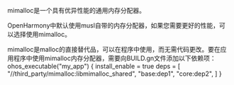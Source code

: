 mimalloc是一个具有优异性能的通用内存分配器。 

OpenHarmony中默认使用musl自带的内存分配器，如果您需要更好的性能，可以选择使用mimalloc。

mimalloc是malloc的直接替代品，可以在程序中使用，而无需代码更改。要在应用程序中使用mimalloc内存分配器，需要向BUILD.gn文件添加以下依赖项：
ohos_executable("my_app") {
    install_enable = true
    deps = [
      "//third_party/mimalloc:libmimalloc_shared",
      "base:dep1",
      "core:dep2",
    ]
}